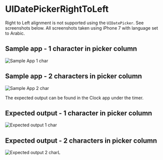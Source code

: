 # UIDatePickerRightToLeft

Right to Left alignment is not supported using the `UIDatePicker`.  See screenshots below.  All screenshots taken using iPhone 7 with language set to Arabic.

## Sample app - 1 character in picker column
![Sample App 1 char](https://user-images.githubusercontent.com/8205723/48210580-71ac8d00-e32c-11e8-86e2-0dbe58ef2ef7.png "Sample App 1 char")

## Sample app - 2 characters in picker column
![Sample App 2 char](https://user-images.githubusercontent.com/8205723/48211661-d1a43300-e32e-11e8-8310-e60f8fd78403.png "Sample App 2 char")

The expected output can be found in the Clock app under the timer.

## Expected output - 1 character in picker column
![Expected output 1 char](https://user-images.githubusercontent.com/8205723/48212219-049af680-e330-11e8-8c5b-964d03e260ab.PNG "Expected output 1 char")

## Expected output - 2 characters in picker column
![Expected output 2 charL](https://user-images.githubusercontent.com/8205723/48211760-0ca66680-e32f-11e8-8ceb-0ef5ff803b6a.PNG "Expected output 2 char")
